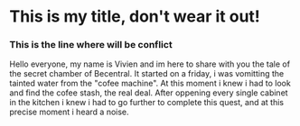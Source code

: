 # This is my title, don't wear it out! <br> 
### This is the line where will be conflict <br> 

Hello everyone, my name is Vivien and im here to share with you the tale of the secret chamber of Becentral.
It started on a friday, i was vomitting the tainted water from the "cofee machine". At this moment i knew i had to look and find the cofee stash, the real deal.
After oppening every single cabinet in the kitchen i knew i had to go further to complete this quest, and at this precise moment i heard a noise.
